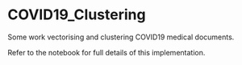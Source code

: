 # COVID19_Clustering
Some work vectorising and clustering COVID19 medical documents. 

Refer to the notebook for full details of this implementation. 


